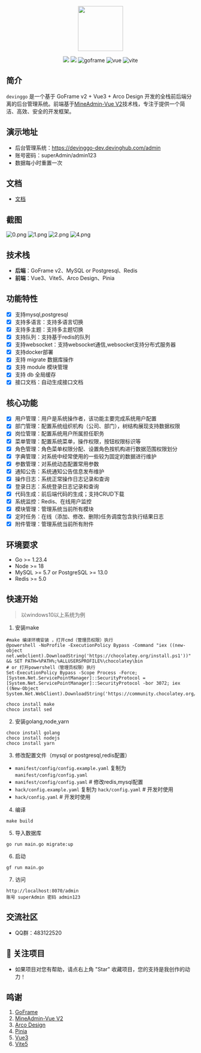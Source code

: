 <p align="center">
  <img src="web/admin/public/logo.svg" width="120" />
</p>
<p align="center">
 <img src="https://svg.hamm.cn/badge.svg?key=License&value=Apache-2.0" />
  <img src="https://svg.hamm.cn/badge.svg?key=Version&value=1.0.0%20LTS" />
	<img src="https://img.shields.io/badge/goframe-2.8-green" alt="goframe">
	<img src="https://img.shields.io/badge/vue.js-vue3.4-green" alt="vue">
	<img src="https://img.shields.io/badge/vite-%3E5.1.4-yellow" alt="vite">
</p>

## 简介

`devinggo` 是一个基于 GoFrame v2 + Vue3 + Arco Design 开发的全栈前后端分离的后台管理系统。前端基于[MineAdmin-Vue V2](https://github.com/mineadmin/MineAdmin-Vue)技术栈，专注于提供一个简洁、高效、安全的开发框架。

## 演示地址
- 后台管理系统：https://devinggo-dev.devinghub.com/admin
- 账号密码：superAdmin/admin123
- 数据每小时重置一次

## 文档

- [文档](https://devinggo.devinghub.com/)

## 截图

![0.png](docs/screen/0.png)
![1.png](docs/screen/1.png)
![2.png](docs/screen/3.png)
![4.png](docs/screen/4.png)

## 技术栈

- **后端**：GoFrame v2、MySQL or Postgresql、Redis
- **前端**：Vue3、Vite5、Arco Design、Pinia

## 功能特性
- [x] 支持mysql,postgresql
- [x] 支持多语言：支持多语言切换
- [x] 支持多主题：支持多主题切换
- [x] 支持队列：支持基于redis的队列
- [x] 支持websocket：支持websocket通信,websocket支持分布式服务器
- [x] 支持docker部署
- [x] 支持 migrate 数据库操作
- [x] 支持 module 模块管理
- [x] 支持 db 全局缓存
- [x] 接口文档：自动生成接口文档

## 核心功能

- [x] 用户管理：用户是系统操作者，该功能主要完成系统用户配置
- [x] 部门管理：配置系统组织机构（公司、部门），树结构展现支持数据权限
- [x] 岗位管理：配置系统用户所属担任职务
- [x] 菜单管理：配置系统菜单，操作权限，按钮权限标识等
- [x] 角色管理：角色菜单权限分配、设置角色按机构进行数据范围权限划分
- [x] 字典管理：对系统中经常使用的一些较为固定的数据进行维护
- [x] 参数管理：对系统动态配置常用参数
- [x] 通知公告：系统通知公告信息发布维护
- [x] 操作日志：系统正常操作日志记录和查询
- [x] 登录日志：系统登录日志记录和查询
- [x] 代码生成：前后端代码的生成；支持CRUD下载
- [x] 系统监控：Redis、在线用户监控
- [x] 模块管理：管理系统当前所有模块
- [x] 定时任务：在线（添加、修改、删除)任务调度包含执行结果日志
- [x] 附件管理：管理系统当前所有附件

## 环境要求

- Go >= 1.23.4
- Node >= 18
- MySQL >= 5.7 or PostgreSQL >= 13.0
- Redis >= 5.0

## 快速开始

> 以windows10以上系统为例

1. 安装make
```
#make 编译环境安装 ，打开cmd（管理员权限）执行
@powershell -NoProfile -ExecutionPolicy Bypass -Command "iex ((new-object net.webclient).DownloadString('https://chocolatey.org/install.ps1'))" && SET PATH=%PATH%;%ALLUSERSPROFILE%\chocolatey\bin
# or 打开powershell（管理员权限）执行
Set-ExecutionPolicy Bypass -Scope Process -Force; [System.Net.ServicePointManager]::SecurityProtocol = [System.Net.ServicePointManager]::SecurityProtocol -bor 3072; iex ((New-Object System.Net.WebClient).DownloadString('https://community.chocolatey.org/install.ps1'))

choco install make
choco install sed
```
2. 安装golang,node,yarn
```
choco install golang
choco install nodejs
choco install yarn
```

3. 修改配置文件（mysql or postgresql,redis配置）
- `manifest/config/config.example.yaml` 复制为 `manifest/config/config.yaml`
- `manifest/config/config.yaml` # 修改redis,mysql配置
- `hack/config.example.yaml` 复制为 `hack/config.yaml` # 开发时使用
- `hack/config.yaml` # 开发时使用

4. 编译

```
make build
```
5. 导入数据库
```
go run main.go migrate:up
```
6. 启动
```
gf run main.go
```
7. 访问
```
http://localhost:8070/admin
账号 superAdmin 密码 admin123
```

## 交流社区

- QQ群：483122520

## 🎉 关注项目

- 如果项目对您有帮助，请点右上角 "Star" 收藏项目，您的支持是我创作的动力！

## 鸣谢

1. [GoFrame](https://github.com/gogf/gf)
2. [MineAdmin-Vue V2](https://github.com/mineadmin/MineAdmin-Vue)
3. [Arco Design](https://arco.design/)
4. [Pinia](https://pinia.vuejs.org/)
5. [Vue3](https://v3.cn.vuejs.org/)
6. [Vite5](https://cn.vitejs.dev/)
